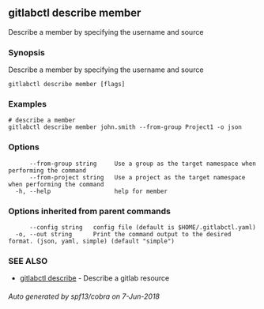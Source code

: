 ## gitlabctl describe member

Describe a member by specifying the username and source

### Synopsis

Describe a member by specifying the username and source

```
gitlabctl describe member [flags]
```

### Examples

```
# describe a member
gitlabctl describe member john.smith --from-group Project1 -o json
```

### Options

```
      --from-group string     Use a group as the target namespace when performing the command
      --from-project string   Use a project as the target namespace when performing the command
  -h, --help                  help for member
```

### Options inherited from parent commands

```
      --config string   config file (default is $HOME/.gitlabctl.yaml)
  -o, --out string      Print the command output to the desired format. (json, yaml, simple) (default "simple")
```

### SEE ALSO

* [gitlabctl describe](gitlabctl_describe.md)	 - Describe a gitlab resource

###### Auto generated by spf13/cobra on 7-Jun-2018
